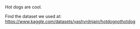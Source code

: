 Hot dogs are cool.

Find the dataset we used at:  
https://www.kaggle.com/datasets/yashvrdnjain/hotdognothotdog
